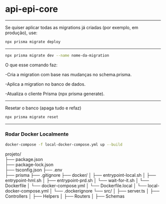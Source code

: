 # api-epi-core
---
Se quiser aplicar todas as migrations já criadas (por exemplo, em produção), use:
```bash
npx prisma migrate deploy
```
---
```bash
npx prisma migrate dev --name nome-da-migration
```
O que esse comando faz:

-Cria a migration com base nas mudanças no schema.prisma.

-Aplica a migration no banco de dados.

-Atualiza o cliente Prisma (npx prisma generate).

---
Resetar o banco (apaga tudo e refaz)
```bash
npx prisma migrate reset
```
---
### Rodar Docker Localmente

```bash
docker-compose -f local-docker-compose.yml up --build
```
projeto/    
├── package.json       
├── package-lock.json    
├── tsconfig.json
├── .env   
├── prisma
├── .gitignore
├── docker/
│   ├── entrypoint-local.sh
│   ├── entrypoint-hml.sh
│   ├── entrypoint-prd.sh
│   └── wait-for-it.sh
│   └── Dockerfile
│   └── docker-compose.yml
│   └── Dockerfile.local
│   └── local-docker-compose.yml
│   └── .dockerignore
└── src/
│   ├── server.ts
│   ├── Controllers
│   ├── Helpers
│   ├── Routers
│   ├── Schemas